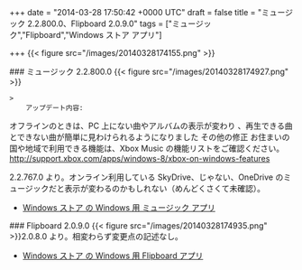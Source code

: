 
+++
date = "2014-03-28 17:50:42 +0000 UTC"
draft = false
title = "ミュージック 2.2.800.0、Flipboard 2.0.9.0"
tags = ["ミュージック","Flipboard","Windows ストア アプリ"]

+++
{{< figure src="/images/20140328174155.png"  >}}<br/>


<div class="section">
    ### ミュージック 2.2.800.0
    {{< figure src="/images/20140328174927.png"  >}}<br/>


    >
        アップデート内容:


オフラインのときは、PC 上にない曲やアルバムの表示が変わり 、再生できる曲とできない曲が簡単に見わけられるようになりました その他の修正 お住まいの国や地域で利用できる機能は、Xbox Music の機能リストをご確認ください。 http://support.xbox.com/apps/windows-8/xbox-on-windows-features

    
2.2.767.0 より。オンライン利用している SkyDrive、じゃない、OneDrive のミュージックだと表示が変わるのかもしれない（めんどくさくて未確認）。

<ul>
<li><a href="http://apps.microsoft.com/windows/ja-jp/app/music/16db93bf-8748-449a-96ba-e9ed3a5f872d">Windows ストア の Windows 用 ミュージック アプリ</a></li>
</ul>
</div>
<div class="section">
    ### Flipboard 2.0.9.0
    {{< figure src="/images/20140328174935.png"  >}}2.0.8.0 より。相変わらず変更点の記述なし。

<ul>
<li><a href="http://apps.microsoft.com/windows/ja-jp/app/flipboard/e62e393a-acc9-40d9-a34a-13a41f2eeef0">Windows ストア の Windows 用 Flipboard アプリ</a></li>
</ul>
</div>

